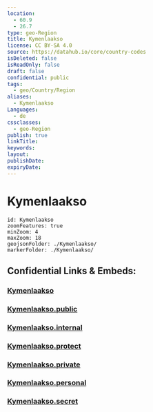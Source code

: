 ```yaml
---
location:
  - 60.9
  - 26.7
type: geo-Region
title: Kymenlaakso
license: CC BY-SA 4.0
source: https://datahub.io/core/country-codes
isDeleted: false
isReadOnly: false
draft: false
confidential: public
tags:
  - geo/Country/Region
aliases:
  - Kymenlaakso
Languages:
  - de
cssclasses:
  - geo-Region
publish: true
linkTitle:
keywords:
layout:
publishDate:
expiryDate:
---
```


# Kymenlaakso

```leaflet
id: Kymenlaakso
zoomFeatures: true 
minZoom: 4 
maxZoom: 18
geojsonFolder: ./Kymenlaakso/
markerFolder: ./Kymenlaakso/
```


## Confidential Links & Embeds: 

### [Kymenlaakso](/_Standards/Earth/Continent/Europe/Europe~North/Finland/Provinces~Finland/Southern_Finland/counties~Southern_Finland/Kymenlaakso.md) 

### [Kymenlaakso.public](/_public/Earth/Continent/Europe/Europe~North/Finland/Provinces~Finland/Southern_Finland/counties~Southern_Finland/Kymenlaakso.public.md) 

### [Kymenlaakso.internal](/_internal/Earth/Continent/Europe/Europe~North/Finland/Provinces~Finland/Southern_Finland/counties~Southern_Finland/Kymenlaakso.internal.md) 

### [Kymenlaakso.protect](/_protect/Earth/Continent/Europe/Europe~North/Finland/Provinces~Finland/Southern_Finland/counties~Southern_Finland/Kymenlaakso.protect.md) 

### [Kymenlaakso.private](/_private/Earth/Continent/Europe/Europe~North/Finland/Provinces~Finland/Southern_Finland/counties~Southern_Finland/Kymenlaakso.private.md) 

### [Kymenlaakso.personal](/_personal/Earth/Continent/Europe/Europe~North/Finland/Provinces~Finland/Southern_Finland/counties~Southern_Finland/Kymenlaakso.personal.md) 

### [Kymenlaakso.secret](/_secret/Earth/Continent/Europe/Europe~North/Finland/Provinces~Finland/Southern_Finland/counties~Southern_Finland/Kymenlaakso.secret.md)

